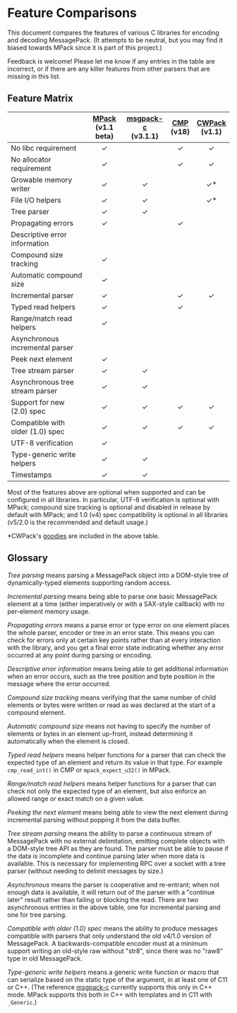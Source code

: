 # Feature Comparisons

This document compares the features of various C libraries for encoding and decoding MessagePack. (It attempts to be neutral, but you may find it biased towards MPack since it is part of this project.)

Feedback is welcome! Please let me know if any entries in the table are incorrect, or if there are any killer features from other parsers that are missing in this list.

## Feature Matrix

[mpack]: https://github.com/ludocode/mpack
[msgpack-c]: https://github.com/msgpack/msgpack-c
[cmp]: https://github.com/camgunz/cmp
[cwpack]: https://github.com/clwi/CWPack

|    | [MPack][mpack]<br>(v1.1 beta) | [msgpack-c][msgpack-c]<br>(v3.1.1) | [CMP][cmp]<br>(v18) | [CWPack][cwpack]<br>(v1.1) |
|:------------------------------------|:---:|:---:|:---:|:---:|
| No libc requirement                 | ✓   |     | ✓   | ✓   |
| No allocator requirement            | ✓   |     | ✓   | ✓   |
| Growable memory writer              | ✓   | ✓   |     | ✓\* |
| File I/O helpers                    | ✓   | ✓   |     | ✓\* |
| Tree parser                         | ✓   | ✓   |     |     |
| Propagating errors                  | ✓   |     | ✓   |     |
| Descriptive error information       |     |     |     |     |
| Compound size tracking              | ✓   |     |     |     |
| Automatic compound size             | ✓   |     |     |     |
| Incremental parser                  | ✓   |     | ✓   | ✓   |
| Typed read helpers                  | ✓   |     | ✓   |     |
| Range/match read helpers            | ✓   |     |     |     |
| Asynchronous incremental parser     |     |     |     |     |
| Peek next element                   | ✓   |     |     |     |
| Tree stream parser                  | ✓   | ✓   |     |     |
| Asynchronous tree stream parser     | ✓   | ✓   |     |     |
| Support for new (2.0) spec          | ✓   | ✓   | ✓   | ✓   |
| Compatible with older (1.0) spec    | ✓   | ✓   | ✓   | ✓   |
| UTF-8 verification                  | ✓   |     |     |     |
| Type-generic write helpers          | ✓   | ✓   |     |     |
| Timestamps                          | ✓   | ✓   |     |     |

Most of the features above are optional when supported and can be configured in all libraries. In particular, UTF-8 verification is optional with MPack; compound size tracking is optional and disabled in release by default with MPack; and 1.0 (v4) spec compatibility is optional in all libraries (v5/2.0 is the recommended and default usage.)

\*CWPack's [goodies](https://github.com/clwi/CWPack/tree/master/goodies) are included in the above table.

## Glossary

*Tree parsing* means parsing a MessagePack object into a DOM-style tree of dynamically-typed elements supporting random access.

*Incremental parsing* means being able to parse one basic MessagePack element at a time (either imperatively or with a SAX-style callback) with no per-element memory usage.

*Propagating errors* means a parse error or type error on one element places the whole parser, encoder or tree in an error state. This means you can check for errors only at certain key points rather than at every interaction with the library, and you get a final error state indicating whether any error occurred at any point during parsing or encoding.

*Descriptive error information* means being able to get additional information when an error occurs, such as the tree position and byte position in the message where the error occurred.

*Compound size tracking* means verifying that the same number of child elements or bytes were written or read as was declared at the start of a compound element.

*Automatic compound size* means not having to specify the number of elements or bytes in an element up-front, instead determining it automatically when the element is closed.

*Typed read helpers* means helper functions for a parser that can check the expected type of an element and return its value in that type. For example `cmp_read_int()` in CMP or `mpack_expect_u32()` in MPack.

*Range/match read helpers* means helper functions for a parser that can check not only the expected type of an element, but also enforce an allowed range or exact match on a given value.

*Peeking the next element* means being able to view the next element during incremental parsing without popping it from the data buffer.

*Tree stream parsing* means the ability to parse a continuous stream of MessagePack with no external delimitation, emitting complete objects with a DOM-style tree API as they are found. The parser must be able to pause if the data is incomplete and continue parsing later when more data is available. This is necessary for implementing RPC over a socket with a tree parser (without needing to delimit messages by size.)

*Asynchronous* means the parser is cooperative and re-entrant; when not enough data is available, it will return out of the parser with a "continue later" result rather than failing or blocking the read. There are two asynchronous entries in the above table, one for incremental parsing and one for tree parsing.

*Compatible with older (1.0) spec* means the ability to produce messages compatible with parsers that only understand the old v4/1.0 version of MessagePack. A backwards-compatible encoder must at a minimum support writing an old-style raw without "str8", since there was no "raw8" type in old MessagePack.

*Type-generic write helpers* means a generic write function or macro that can serialize based on the static type of the argument, in at least one of C11 or C++. (The reference [msgpack-c][msgpack-c] currently supports this only in C++ mode. MPack supports this both in C++ with templates and in C11 with `_Generic`.)
